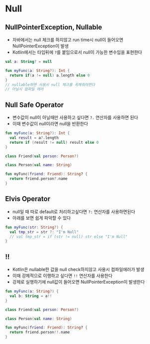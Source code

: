 # Null

## NullPointerException, Nullable

- 자바에서는 null 체크를 하지않고 run time시 null이 들어오면 NullPointerException이 발생
- Kotlin에서는 타입뒤에 ```?```를 붙임으로서 null이 가능한 변수임을 표현한다
```kotlin
val a: String? = null
```
```kotlin
fun myFunc(a: String?): Int {
  return if(a != null) a.length else 0
}
// nullable하면 사용시 null 체크를 꼭해줘야한다
// 아닐시 컴파일 에러
```

## Null Safe Operator

- 변수값이 null이 아닐때만 사용하고 싶다면 ```?.``` 연산자를 사용하면 된다
- 이때 변수값이 null이라면 null을 반환한다

```kotlin
fun myFunc(a: String?): Int {
  val result = a?.length
  return if (result != null) result else 0
}
```

```kotlin
class Friend(val person: Person?)

class Person(val name: String)

fun myFunc(friend: Friend): String? {
  return friend.person?.name
}
```

## Elvis Operator
- null일 때 따로 default로 처리하고싶다면 ```?:``` 연산자를 사용하면된다
- 아래를 보면 쉽게 파악할 수 있다

```kotlin
fun myFunc(str: String?) {
  val tmp_str = str ?: "I'm Null"
  // val tmp_str = if (str != null) str else "I'm Null"
}
```

## !!
- Kotlin은 nullable한 값을 null check하지않고 사용시 컴파일에러가 발생
- 이때 강제적으로 이행하고 싶다면 ```!!``` 연산자를 사용한다
- 강제로 실행하기에 null값이 들어오면 NullPointerException이 발생한다

```kotlin
fun myFunc(a: String?) {
  val b: String = a!!
}
```

```kotlin
class Friend(val person: Person?)

class Person(val name: String)

fun myFunc(friend: Friend): String? {
  return friend.person!!.name
}
```
